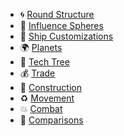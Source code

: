 * :cyclone: [Round Structure](https://github.com/haslo/space4x/blob/master/round_structure.md)
* :gem: [Influence Spheres](https://github.com/haslo/space4x/blob/master/influence_spheres.md)
* :rocket: [Ship Customizations](https://github.com/haslo/space4x/blob/master/ship_customizations.md)
* :earth_africa: [Planets](https://github.com/haslo/space4x/blob/master/planets.md)
* :satellite: [Tech Tree](https://github.com/haslo/space4x/blob/master/tech_tree.md)
* :moneybag: [Trade](https://github.com/haslo/space4x/blob/master/trade.md)
* :construction: [Construction](https://github.com/haslo/space4x/blob/master/construction.md)
* :recycle: [Movement](https://github.com/haslo/space4x/blob/master/movement.md)
* :boom: [Combat](https://github.com/haslo/space4x/blob/master/combat.md)
* :love_letter: [Comparisons](https://github.com/haslo/space4x/blob/master/comparisons.md)
